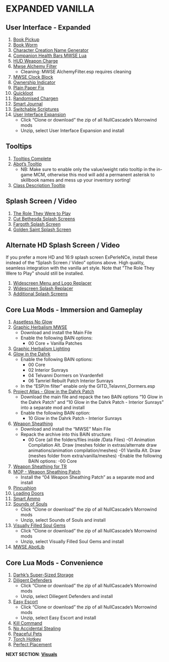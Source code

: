 # EXPANDED VANILLA

## User Interface - Expanded
1. [Book Pickup](https://www.nexusmods.com/morrowind/mods/46625?tab=files)
1. [Book Worm](https://www.nexusmods.com/morrowind/mods/46851?tab=files)
1. [Character Creation Name Generator](https://www.nexusmods.com/morrowind/mods/46189?tab=files)
1. [Companion Health Bars MWSE Lua](https://www.nexusmods.com/morrowind/mods/46136?tab=files)
1. [HUD Weapon Charge](https://www.nexusmods.com/morrowind/mods/47962?tab=files)
1. [Mwse Alchemy Filter](https://www.nexusmods.com/morrowind/mods/44808?tab=files)
	- Cleaning: MWSE AlchemyFilter.esp requires cleaning
1. [MWSE Clock Block](https://www.nexusmods.com/morrowind/mods/46292?tab=files)
1. [Ownership Indicator](https://www.nexusmods.com/morrowind/mods/45940?tab=files)
1. [Plain Paper Fix](https://www.nexusmods.com/morrowind/mods/47735?tab=files)
1. [Quickloot](https://www.nexusmods.com/morrowind/mods/46283?tab=files)
1. [Randomised Chargen](https://www.nexusmods.com/morrowind/mods/46915?tab=files)
1. [Smart Journal](https://www.nexusmods.com/morrowind/mods/47492?tab=files)
1. [Switchable Scriptures](https://www.nexusmods.com/morrowind/mods/46680?tab=files)
1. [User Interface Expansion](https://github.com/NullCascade/morrowind-mods)
	- Click “Clone or download” the zip of all NullCascade’s Morrowind mods
	- Unzip, select User Interface Expansion and install
	
## Tooltips
1. [Tooltips Complete](https://www.nexusmods.com/morrowind/mods/46842?tab=files)
1. [Abot’s Tooltip](https://www.nexusmods.com/morrowind/mods/45969?tab=files)
	- NB: Make sure to enable only the value/weight ratio tooltip in the in-game MCM, otherwise this mod will add a permanent asterisk to skillbook names and mess up your inventory sorting!
1. [Class Description Tooltip](https://www.nexusmods.com/morrowind/mods/47527?tab=files)

## Splash Screen / Video
1. [The Role They Were to Play](https://www.nexusmods.com/morrowind/mods/46411?tab=files)
1. [Cut Bethesda Splash Screens](https://www.nexusmods.com/morrowind/mods/45050?tab=files)
1. [Fargoth Splash Screen](https://www.nexusmods.com/morrowind/mods/44538?tab=files) 
1. [Golden Saint Splash Screen]()

## Alternate HD Splash Screen / Video 
If you prefer a more HD and 16:9 splash screen ExPerIeNCe, install these instead of the “Splash Screen / Video” options above. High quality, seamless integration with the vanilla art style. Note that "The Role They Were to Play" should still be installed.
1. [Widescreen Menu and Logo Replacer](https://www.nexusmods.com/morrowind/mods/47164?tab=files)
1. [Widescreen Splash Replacer](https://www.nexusmods.com/morrowind/mods/47163?tab=files)
1. [Additional Splash Screens](https://www.nexusmods.com/morrowind/mods/43319?tab=files)

## Core Lua Mods - Immersion and Gameplay
1. [Assetless No Glow](https://www.nexusmods.com/morrowind/mods/47925?tab=files)
1. [Graphic Herbalism MWSE](https://www.nexusmods.com/morrowind/mods/46599?tab=files)
	- Download and install the Main File
	- Enable the following BAIN options:
		- 00 Core + Vanilla Patches
1. [Graphic Herbalism Lighting](https://www.nexusmods.com/morrowind/mods/47864?tab=files)
1. [Glow in the Dahrk](https://www.nexusmods.com/morrowind/mods/45886?tab=files)
	- Enable the following BAIN options:
		- 00 Core
		- 02 Interior Sunrays
		- 04 Telvanni Dormers on Vvardenfell
		- 06 Tamriel Rebuilt Patch Interior Sunrays
	- In the “ESP/m filter” enable only the GITD_Telavnni_Dormers.esp
1. [Project Atlas - Glow in the Dahrk Patch](https://www.nexusmods.com/morrowind/mods/45399?tab=files)
	- Download the main file and repack the two BAIN options “10 Glow in the Dahrk Patch” and “10 Glow in the Dahrk Patch - Interior Sunrays” into a separate mod and install
	- Enable the following BAIN option:
		- 10 Glow in the Dahrk Patch - Interior Sunrays
1. [Weapon Sheathing](https://www.nexusmods.com/morrowind/mods/46069?tab=files)
	- Download and install the “MWSE” Main File
	- Repack the archive into this BAIN structure:
		- 00 Core (all the folders/files inside /Data Files)
		 -01 Animation Compilation Alt. Draw (meshes folder in extras/alternate draw animations/animation compilation/meshes)
		 -01 Vanilla Alt. Draw (meshes folder from extra/vanilla/meshes)
	 -Enable the following BAIN options:
		-00 Core
1. [Weapon Sheathing for TR](https://www.nexusmods.com/morrowind/mods/46603?tab=files)
1. [MOP - Weapon Sheathing Patch](https://www.nexusmods.com/morrowind/mods/45384?tab=files)
	- Install the “04 Weapon Sheathing Patch” as a separate mod and install
1. [Pincushion](https://www.nexusmods.com/morrowind/mods/46862?tab=files)
1. [Loading Doors](https://www.nexusmods.com/morrowind/mods/46094?tab=files)
1. [Smart Ammo](https://www.nexusmods.com/morrowind/mods/47383?tab=files)
1. [Sounds of Souls](https://github.com/NullCascade/morrowind-mods)
	- Click “Clone or download” the zip of all NullCascade’s Morrowind mods
	- Unzip, select Sounds of Souls and install
1. [Visually Filled Soul Gems](https://github.com/NullCascade/morrowind-mods)
	- Click “Clone or download” the zip of all NullCascade’s Morrowind mods
	- Unzip, select Visually Filled Soul Gems and install
1. [MWSE AbotLib](https://www.nexusmods.com/morrowind/mods/47717?tab=files)

## Core Lua Mods - Convenience
1. [Darhk’s Super-Sized Storage](https://www.nexusmods.com/morrowind/mods/45147?tab=files)
1. [Diligent Defenders](https://github.com/NullCascade/morrowind-mods)
	- Click “Clone or download” the zip of all NullCascade’s Morrowind mods
	- Unzip, select Diliegent Defenders and install
1. [Easy Escort](https://github.com/NullCascade/morrowind-mods)
	- Click “Clone or download” the zip of all NullCascade’s Morrowind mods
	- Unzip, select Easy Escort and install
1. [Kill Command](https://www.nexusmods.com/morrowind/mods/46723?tab=files)
1. [No Accidental Stealing](https://www.nexusmods.com/morrowind/mods/47733?tab=files)
1. [Peaceful Pets](https://www.nexusmods.com/morrowind/mods/47956?tab=files)
1. [Torch Hotkey](https://www.nexusmods.com/morrowind/mods/45747?tab=files)
1. [Perfect Placement](https://www.nexusmods.com/morrowind/mods/46562?tab=files)

**NEXT SECTION**:
[**Visuals**](https://github.com/doublemoulinet/Morrowind-Modular-Mod-Guide/blob/master/VISUALS.md)